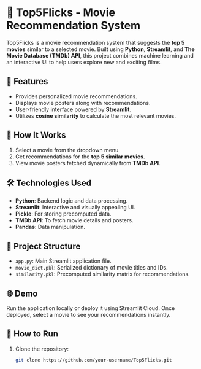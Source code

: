 # 🎥 Top5Flicks - Movie Recommendation System

Top5Flicks is a movie recommendation system that suggests the **top 5 movies** similar to a selected movie. Built using **Python**, **Streamlit**, and **The Movie Database (TMDb) API**, this project combines machine learning and an interactive UI to help users explore new and exciting films.

## 🔧 Features
- Provides personalized movie recommendations.
- Displays movie posters along with recommendations.
- User-friendly interface powered by **Streamlit**.
- Utilizes **cosine similarity** to calculate the most relevant movies.

## 🚀 How It Works
1. Select a movie from the dropdown menu.
2. Get recommendations for the **top 5 similar movies**.
3. View movie posters fetched dynamically from **TMDb API**.

## 🛠️ Technologies Used
- **Python**: Backend logic and data processing.
- **Streamlit**: Interactive and visually appealing UI.
- **Pickle**: For storing precomputed data.
- **TMDb API**: To fetch movie details and posters.
- **Pandas**: Data manipulation.

## 📂 Project Structure
- `app.py`: Main Streamlit application file.
- `movie_dict.pkl`: Serialized dictionary of movie titles and IDs.
- `similarity.pkl`: Precomputed similarity matrix for recommendations.

## 🌐 Demo
Run the application locally or deploy it using Streamlit Cloud. Once deployed, select a movie to see your recommendations instantly.

## 📝 How to Run
1. Clone the repository:
   ```bash
   git clone https://github.com/your-username/Top5Flicks.git
